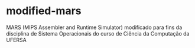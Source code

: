 # modified-mars
MARS (MIPS Assembler and Runtime Simulator) modificado para fins da disciplina de Sistema Operacionais do curso de Ciência da Computação da UFERSA
